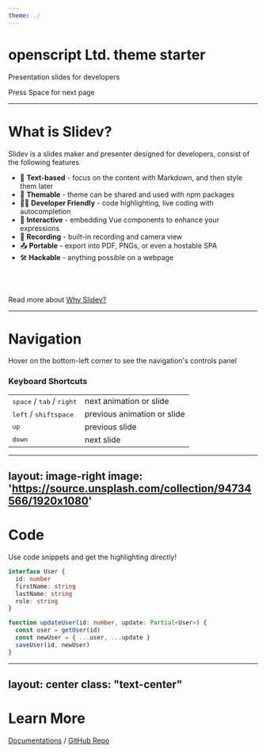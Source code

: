 ```yaml
---
theme: ./
---
```


# openscript Ltd. theme starter

Presentation slides for developers

<div class="pt-12">
  <span @click="next" class="px-2 p-1 rounded cursor-pointer hover:bg-white hover:bg-opacity-10">
    Press Space for next page <carbon:arrow-right class="inline"/>
  </span>
</div>

---

# What is Slidev?

Slidev is a slides maker and presenter designed for developers, consist of the following features

- 📝 **Text-based** - focus on the content with Markdown, and then style them later
- 🎨 **Themable** - theme can be shared and used with npm packages
- 🧑‍💻 **Developer Friendly** - code highlighting, live coding with autocompletion
- 🤹 **Interactive** - embedding Vue components to enhance your expressions
- 🎥 **Recording** - built-in recording and camera view
- 📤 **Portable** - export into PDF, PNGs, or even a hostable SPA
- 🛠 **Hackable** - anything possible on a webpage

<br>
<br>

Read more about [Why Slidev?](https://sli.dev/guide/why)


---

# Navigation

Hover on the bottom-left corner to see the navigation's controls panel

### Keyboard Shortcuts

|     |     |
| --- | --- |
| <kbd>space</kbd> / <kbd>tab</kbd> / <kbd>right</kbd> | next animation or slide |
| <kbd>left</kbd>  / <kbd>shift</kbd><kbd>space</kbd> | previous animation or slide |
| <kbd>up</kbd> | previous slide |
| <kbd>down</kbd> | next slide |

---
layout: image-right
image: 'https://source.unsplash.com/collection/94734566/1920x1080'
---

# Code

Use code snippets and get the highlighting directly!

```ts
interface User {
  id: number
  firstName: string
  lastName: string
  role: string
}

function updateUser(id: number, update: Partial<User>) {
  const user = getUser(id)
  const newUser = { ...user, ...update }
  saveUser(id, newUser)
}
```

---
layout: center
class: "text-center"
---

# Learn More

[Documentations](https://sli.dev) / [GitHub Repo](https://github.com/slidevjs/slidev)
